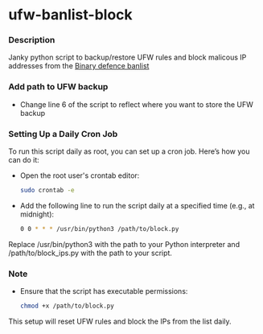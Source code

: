 # ufw-banlist-block

### Description
Janky python script to backup/restore UFW rules and block malicous IP addresses from the [Binary defence banlist](https://www.binarydefense.com/banlist.txt)

### Add path to UFW backup

- Change line 6 of the script to reflect where you want to store the UFW backup

### Setting Up a Daily Cron Job

To run this script daily as root, you can set up a cron job. Here’s how you can do it:

- Open the root user's crontab editor:

    ```sh
   sudo crontab -e
    ```

- Add the following line to run the script daily at a specified time (e.g., at midnight):

  ```sh
  0 0 * * * /usr/bin/python3 /path/to/block.py
  ```

Replace /usr/bin/python3 with the path to your Python interpreter and /path/to/block_ips.py with the path to your script.
### Note

- Ensure that the script has executable permissions:
    ```sh
    chmod +x /path/to/block.py
    ```

This setup will reset UFW rules and block the IPs from the list daily.

